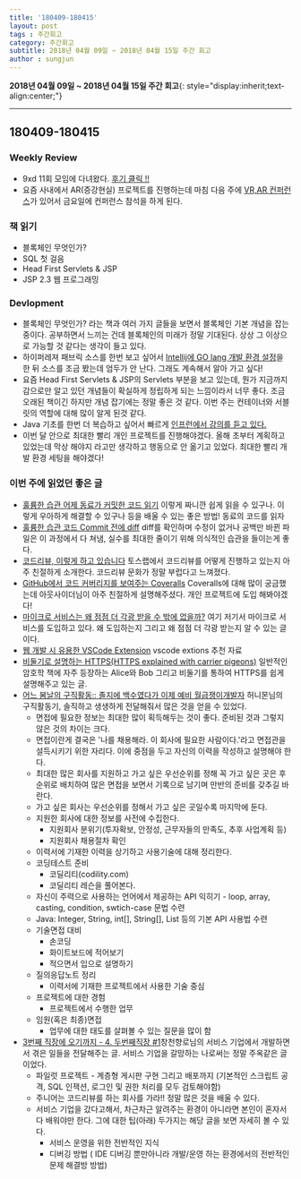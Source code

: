 ```yaml
---
title: '180409-180415'  
layout: post  
tags : 주간회고
category: 주간회고
subtitle: 2018년 04월 09일 ~ 2018년 04월 15일 주간 회고
author : sungjun
---
```


**2018년 04월 09일 ~ 2018년 04월 15일 주간 회고**{: style="display:inherit;text-align:center;"}

---

## 180409-180415

### Weekly Review
  - 9xd 11회 모임에 다녀왔다. [후기 클릭 !!](https://gwonsungjun.github.io/meetup/2018/04/15/9xd11meeting/#)
  - 요즘 사내에서 AR(증강현실) 프로젝트를 진행하는데 마침 다음 주에 [VR,AR 컨퍼런스](http://www.seoulvrar.com/index.php)가 있어서 금요일에 컨퍼런스 참석을 하게 된다.

### 책 읽기
  - 블록체인 무엇인가?
  - SQL 첫 걸음
  - Head First Servlets & JSP
  - JSP 2.3 웹 프로그래밍

### Devlopment
  - 블록체인 무엇인가? 라는 책과 여러 가지 글들을 보면서 블록체인 기본 개념을 잡는 중이다. 공부하면서 느끼는 건데 블록체인의 미래가 정말 기대된다. 상상 그 이상으로 가능할 것 같다는 생각이 들고 있다.
  - 하이퍼레져 패브릭 소스를 한번 보고 싶어서 [Intellij에 GO lang 개발 환경 설정](https://gwonsungjun.github.io/golang/2018/04/09/intellij_golang/)을 한 뒤 소스를 조금 봤는데 엄두가 안 난다. 그래도 계속해서 알아 가고 싶다!
  - 요즘 Head First Servlets & JSP의 Servlets 부분을 보고 있는데, 뭔가 지금까지 감으로만 알고 있던 개념들이 확실하게 정립하게 되는 느낌이라서 너무 좋다. 조금 오래된 책이긴 하지만 개념 잡기에는 정말 좋은 것 같다. 이번 주는 컨테이너와 서블릿의 역할에 대해 많이 알게 된것 같다.
  - Java 기초를 한번 더 복습하고 싶어서 빠르게 [인프런에서 강의를 듣고 있다.](https://www.inflearn.com/course/%EC%8B%A4%EC%A0%84-%EC%9E%90%EB%B0%94-%EA%B0%95%EC%A2%8C/)
  - 이번 달 안으로 최대한 빨리 개인 프로젝트를 진행해야겠다. 올해 초부터 계획하고 있었는데 막상 해야지 라고만 생각하고 행동으로 안 옮기고 있었다. 최대한 빨리 개발 환경 세팅을 해야겠다!

### 이번 주에 읽었던 좋은 글
  - [훌륭한 습관 어제 동료가 커밋한 코드 읽기](http://ohyecloudy.com/pnotes/archives/1629/) 이렇게 짜니깐 쉽게 읽을 수 있구나. 이렇게 우아하게 해결할 수 있구나 등을 배울 수 있는 좋은 방법! 동료의 코드를 읽자
  - [훌륭한 습관 코드 Commit 전에 diff](http://ohyecloudy.com/pnotes/archives/1435/)  diff를 확인하며 수정이 없거나 공백만 바뀐 파일은 이 과정에서 다 쳐냄, 실수를 최대한 줄이기 위해 의식적인 습관을 들이는게 좋다.
  - [코드리뷰, 이렇게 하고 있습니다](https://tosslab.github.io/codereview/2015/12/18/%EC%BD%94%EB%93%9C%EB%A6%AC%EB%B7%B0-%EC%9D%B4%EB%A0%87%EA%B2%8C-%ED%95%98%EA%B3%A0-%EC%9E%88%EB%8B%A4.html)
토스랩에서 코드리뷰를 어떻게 진행하고 있는지 아주 친절하게 소개한다. 코드리뷰 문화가 정말 부럽다고 느껴졌다.
  - [GitHub에서 코드 커버리지를 보여주는 Coveralls](https://blog.outsider.ne.kr/954) Coveralls에 대해 많이 궁금했는데 아웃사이더님이 아주 친절하게 설명해주셨다. 개인 프로젝트에 도입 해봐야겠다!
  - [마이크로 서비스는 왜 점점 더 각광 받을 수 밖에 없을까?](http://www.popit.kr/%EB%A7%88%EC%9D%B4%ED%81%AC%EB%A1%9C-%EC%84%9C%EB%B9%84%EC%8A%A4%EB%8A%94-%EC%99%9C-%EC%A0%90%EC%A0%90-%EB%8D%94-%EA%B0%81%EA%B4%91%EC%9D%84-%EB%B0%9B%EC%9D%84-%EC%88%98-%EB%B0%96%EC%97%90-%EC%97%86/)  여기 저기서 마이크로 서비스를 도입하고 있다. 왜 도입하는지 그리고 왜 점점 더 각광 받는지 알 수 있는 글이다.
  - [웹 개발 시 유용한 VSCode Extension](http://jetalog.net/70) vscode extions 추천 자료
  - [비둘기로 설명하는 HTTPS(HTTPS explained with carrier pigeons)](https://www.vobour.com/%EB%B9%84%EB%91%98%EA%B8%B0%EB%A1%9C-%EC%84%A4%EB%AA%85%ED%95%98%EB%8A%94-https-https-explained-with-car) 일반적인 암호학 책에 자주 등장하는 Alice와 Bob 그리고 비둘기를 통하여 HTTPS를 쉽게 설명해주고 있는 글.
  - [ 어느 봄날의 구직활동:: 졸지에 백수였다가 이제 예비 월급쟁이개발자](http://java.ihoney.pe.kr/504) 허니몬님의 구직활동기, 솔직하고 생생하게 전달해줘서 많은 것을 얻을 수 있었다.
    - 면접에 필요한 정보는 최대한 많이 획득해두는 것이 좋다. 준비된 것과 그렇지 않은 것의 차이는 크다.
    - 면접이란게 결국은 '나를 채용해라. 이 회사에 필요한 사람이다.'라고 면접관을 설득시키기 위한 자리다. 이에 중점을 두고 자신의 이력을 작성하고 설명해야 한다.
    - 최대한 많은 회사를 지원하고 가고 싶은 우선순위를 정해 꼭 가고 싶은 곳은 후순위로 배치하여 많은 면접을 보면서 기록으로 남기며 만반의 준비를 갖추길 바란다.
    - 가고 싶은 회사는 우선순위를 정해서 가고 싶은 곳일수록 마지막에 둔다.
    - 지원한 회사에 대한 정보를 사전에 수집한다.
      - 지원회사 분위기(투자확보, 안정성, 근무자들의 만족도, 추후 사업계획 등)
      - 지원회사 채용절차 확인
    - 이력서에 기재한 이력을 상기하고 사용기술에 대해 정리한다.
    - 코딩테스트 준비
      - 코딜리티(codility.com)
      - 코딜리티 레슨을 풀어본다.
    - 자신이 주력으로 사용하는 언어에서 제공하는 API 익히기 - loop, array, casting, condition, swtich-case 문법 수련
    - Java: Integer, String, int[], String[], List 등의 기본 API 사용법 수련
    - 기술면접 대비
      - 손코딩
      - 화이트보드에 적어보기
      - 적으면서 입으로 설명하기
    - 질의응답노트 정리
      - 이력서에 기재한 프로젝트에서 사용한 기술 중심
    - 프로젝트에 대한 경험
      - 프로젝트에서 수행한 업무
    - 임원(혹은 최종)면접
      - 업무에 대한 태도를 살펴볼 수 있는 질문을 많이 함
  - [3번째 직장에 오기까지 - 4. 두번째직장 #1](http://jojoldu.tistory.com/284)창천향로님의 서비스 기업에서 개발하면서 겪은 일들을 전달해주는 글. 서비스 기업을 갈망하는 나로써는 정말 주옥같은 글이었다.
    - 파일럿 프로젝트 - 계층형 게시판 구현 그리고 배포까지 (기본적인 스크립트 공격, SQL 인잭션, 로그인 및 권한 처리를 모두 검토해야함)
    - 주니어는 코드리뷰를 하는 회사를 가라!! 정말 많은 것을 배울 수 있다.
    - 서비스 기업을 갔다고해서, 차근차근 알려주는 환경이 아니라면 본인이 혼자서 다 배워야만 한다. 그에 대한 팁(아래) 두가지는 해당 글을 보면 자세히 볼 수 있다.
      - 서비스 운영을 위한 전반적인 지식
      - 디버깅 방법 ( IDE 디버깅 뿐만아니라 개발/운영 하는 환경에서의 전반적인 문제 해결방 방법)
